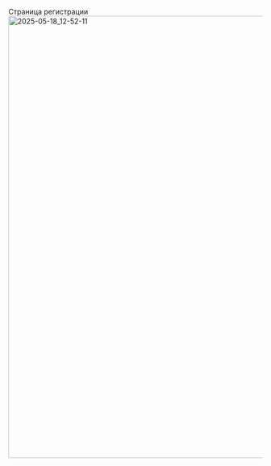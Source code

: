Страница регистрации
<img width="873" height="876" alt="2025-05-18_12-52-11" src="https://github.com/user-attachments/assets/0f4d8933-0a82-4c30-9d2e-481475d51e93" />
